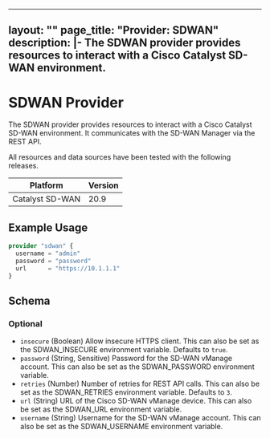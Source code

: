 
---
layout: ""
page_title: "Provider: SDWAN"
description: |-
  The SDWAN provider provides resources to interact with a Cisco Catalyst SD-WAN environment.
---

# SDWAN Provider

The SDWAN provider provides resources to interact with a Cisco Catalyst SD-WAN environment. It communicates with the SD-WAN Manager via the REST API.

All resources and data sources have been tested with the following releases.

| Platform        | Version |
| --------------- | ------- |
| Catalyst SD-WAN | 20.9    |

## Example Usage

```terraform
provider "sdwan" {
  username = "admin"
  password = "password"
  url      = "https://10.1.1.1"
}
```

<!-- schema generated by tfplugindocs -->
## Schema

### Optional

- `insecure` (Boolean) Allow insecure HTTPS client. This can also be set as the SDWAN_INSECURE environment variable. Defaults to `true`.
- `password` (String, Sensitive) Password for the SD-WAN vManage account. This can also be set as the SDWAN_PASSWORD environment variable.
- `retries` (Number) Number of retries for REST API calls. This can also be set as the SDWAN_RETRIES environment variable. Defaults to `3`.
- `url` (String) URL of the Cisco SD-WAN vManage device. This can also be set as the SDWAN_URL environment variable.
- `username` (String) Username for the SD-WAN vManage account. This can also be set as the SDWAN_USERNAME environment variable.

